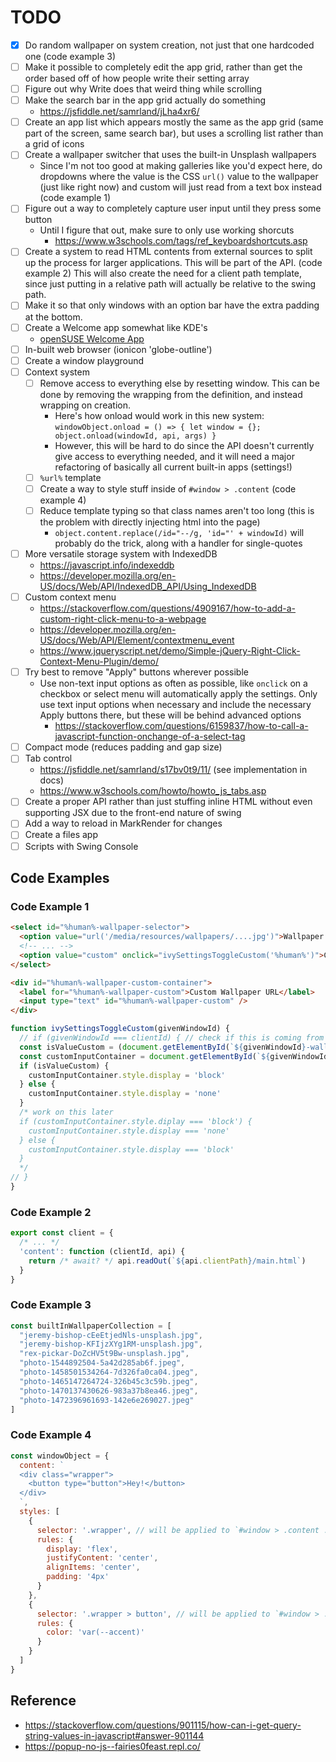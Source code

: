 # TODO

- [x] Do random wallpaper on system creation, not just that one hardcoded one (code example 3)
- [ ] Make it possible to completely edit the app grid, rather than get the order based off of how people write their setting array
- [ ] Figure out why Write does that weird thing while scrolling
- [ ] Make the search bar in the app grid actually do something
  - <https://jsfiddle.net/samrland/jLha4xr6/>
- [ ] Create an app list which appears mostly the same as the app grid (same part of the screen, same search bar), but uses a scrolling list rather than a grid of icons
- [ ] Create a wallpaper switcher that uses the built-in Unsplash wallpapers
  - Since I'm not too good at making galleries like you'd expect here, do dropdowns where the value is the CSS `url()` value to the wallpaper (just like right now) and custom will just read from a text box instead (code example 1)
- [ ] Figure out a way to completely capture user input until they press some button
  - Until I figure that out, make sure to only use working shorcuts
    - <https://www.w3schools.com/tags/ref_keyboardshortcuts.asp>
- [ ] Create a system to read HTML contents from external sources to split up the process for larger applications.
      This will be part of the API. (code example 2) This will also create the need for a client path template, since just putting in a relative path will actually be relative to the swing path.
- [ ] Make it so that only windows with an option bar have the extra padding at the bottom.
- [ ] Create a Welcome app somewhat like KDE's
  - [openSUSE Welcome App](etc/kde_opensuse_welcome.png)
- [ ] In-built web browser (ionicon 'globe-outline')
- [ ] Create a window playground
- [ ] Context system
  - [ ] Remove access to everything else by resetting window. This can be done by removing the wrapping from the definition, and instead wrapping on creation.
    - Here's how onload would work in this new system: `windowObject.onload = () => { let window = {}; object.onload(windowId, api, args) }`
    - However, this will be hard to do since the API doesn't currently give access to everything needed, and it will need a major refactoring of basically all current built-in apps (settings!)
  - [ ] `%url%` template
  - [ ] Create a way to style stuff inside of `#window > .content` (code example 4)
  - [ ] Reduce template typing so that class names aren't too long (this is the problem with directly injecting html into the page)
    - `object.content.replace(/id="--/g, 'id="' + windowId)` will probably do the trick, along with a handler for single-quotes
- [ ] More versatile storage system with IndexedDB
  - <https://javascript.info/indexeddb>
  - <https://developer.mozilla.org/en-US/docs/Web/API/IndexedDB_API/Using_IndexedDB>
- [ ] Custom context menu
  - <https://stackoverflow.com/questions/4909167/how-to-add-a-custom-right-click-menu-to-a-webpage>
  - <https://developer.mozilla.org/en-US/docs/Web/API/Element/contextmenu_event>
  - <https://www.jqueryscript.net/demo/Simple-jQuery-Right-Click-Context-Menu-Plugin/demo/>
- [ ] Try best to remove "Apply" buttons wherever possible
  - Use non-text input options as often as possible, like `onclick` on a checkbox or select menu will automatically apply the settings.
    Only use text input options when necessary and include the necessary Apply buttons there, but these will be behind advanced options
    - <https://stackoverflow.com/questions/6159837/how-to-call-a-javascript-function-onchange-of-a-select-tag>
- [ ] Compact mode (reduces padding and gap size)
- [ ] Tab control
  - <https://jsfiddle.net/samrland/s17bv0t9/11/> (see implementation in docs)
  - <https://www.w3schools.com/howto/howto_js_tabs.asp>
- [ ] Create a proper API rather than just stuffing inline HTML without even supporting JSX due to the front-end nature of swing
- [ ] Add a way to reload in MarkRender for changes
- [ ] Create a files app
- [ ] Scripts with Swing Console

## Code Examples

### Code Example 1

```html
<select id="%human%-wallpaper-selector">
  <option value="url('/media/resources/wallpapers/....jpg')">Wallpaper Description</option>
  <!-- ... -->
  <option value="custom" onclick="ivySettingsToggleCustom('%human%')">Custom</option>
</select>

<div id="%human%-wallpaper-custom-container">
  <label for="%human%-wallpaper-custom">Custom Wallpaper URL</label>
  <input type="text" id="%human%-wallpaper-custom" />
</div>
```

```js
function ivySettingsToggleCustom(givenWindowId) {
  // if (givenWindowId === clientId) { // check if this is coming from the same window // commented out because this may cause errors with other settings windows, need to test
  const isValueCustom = (document.getElementById(`${givenWindowId}-wallpaper-selector`).value === 'custom')
  const customInputContainer = document.getElementById(`${givenWindowId}-wallpaper-custom-container`)
  if (isValueCustom) {
    customInputContainer.style.display = 'block'
  } else {
    customInputContainer.style.display = 'none'
  }
  /* work on this later
  if (customInputContainer.style.diplay === 'block') {
    customInputContainer.style.display === 'none'
  } else {
    customInputContainer.style.display === 'block'
  }
  */
// }
}
```

### Code Example 2

```js
export const client = {
  /* ... */
  'content': function (clientId, api) {
    return /* await? */ api.readOut(`${api.clientPath}/main.html`)
  }
}
```

### Code Example 3

```js
const builtInWallpaperCollection = [
  "jeremy-bishop-cEeEtjedNls-unsplash.jpg",
  "jeremy-bishop-KFIjzXYg1RM-unsplash.jpg",
  "rex-pickar-DoZcHV5t9Bw-unsplash.jpg",
  "photo-1544892504-5a42d285ab6f.jpeg",
  "photo-1458501534264-7d326fa0ca04.jpeg",
  "photo-1465147264724-326b45c3c59b.jpeg",
  "photo-1470137430626-983a37b8ea46.jpeg",
  "photo-1472396961693-142e6e269027.jpeg"
]
```

### Code Example 4

```js
const windowObject = {
  content: `
  <div class="wrapper">
    <button type="button">Hey!</button>
  </div>
  `,
  styles: [
    {
      selector: '.wrapper', // will be applied to `#window > .content .wrapper`
      rules: {
        display: 'flex',
        justifyContent: 'center',
        alignItems: 'center',
        padding: '4px'
      }
    },
    {
      selector: '.wrapper > button', // will be applied to `#window > .content .wrapper > button`
      rules: {
        color: 'var(--accent)'
      }
    }
  ]
}
```

## Reference

- <https://stackoverflow.com/questions/901115/how-can-i-get-query-string-values-in-javascript#answer-901144>
- <https://popup-no-js--fairies0feast.repl.co/>
